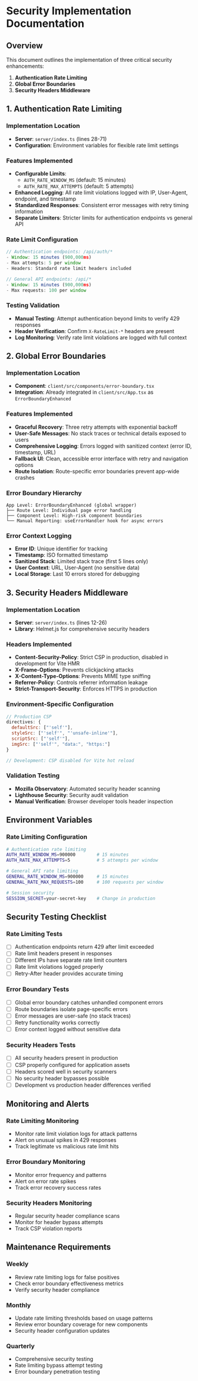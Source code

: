 # Security Implementation Documentation

## Overview

This document outlines the implementation of three critical security enhancements:

1. **Authentication Rate Limiting**
2. **Global Error Boundaries**
3. **Security Headers Middleware**

## 1. Authentication Rate Limiting

### Implementation Location

- **Server**: `server/index.ts` (lines 28-71)
- **Configuration**: Environment variables for flexible rate limit settings

### Features Implemented

- **Configurable Limits**:
  - `AUTH_RATE_WINDOW_MS` (default: 15 minutes)
  - `AUTH_RATE_MAX_ATTEMPTS` (default: 5 attempts)
- **Enhanced Logging**: All rate limit violations logged with IP, User-Agent, endpoint, and timestamp
- **Standardized Responses**: Consistent error messages with retry timing information
- **Separate Limiters**: Stricter limits for authentication endpoints vs general API

### Rate Limit Configuration

```javascript
// Authentication endpoints: /api/auth/*
- Window: 15 minutes (900,000ms)
- Max attempts: 5 per window
- Headers: Standard rate limit headers included

// General API endpoints: /api/*
- Window: 15 minutes (900,000ms)
- Max requests: 100 per window
```

### Testing Validation

- **Manual Testing**: Attempt authentication beyond limits to verify 429 responses
- **Header Verification**: Confirm `X-RateLimit-*` headers are present
- **Log Monitoring**: Verify rate limit violations are logged with full context

## 2. Global Error Boundaries

### Implementation Location

- **Component**: `client/src/components/error-boundary.tsx`
- **Integration**: Already integrated in `client/src/App.tsx` as `ErrorBoundaryEnhanced`

### Features Implemented

- **Graceful Recovery**: Three retry attempts with exponential backoff
- **User-Safe Messages**: No stack traces or technical details exposed to users
- **Comprehensive Logging**: Errors logged with sanitized context (error ID, timestamp, URL)
- **Fallback UI**: Clean, accessible error interface with retry and navigation options
- **Route Isolation**: Route-specific error boundaries prevent app-wide crashes

### Error Boundary Hierarchy

```
App Level: ErrorBoundaryEnhanced (global wrapper)
├── Route Level: Individual page error handling
├── Component Level: High-risk component boundaries
└── Manual Reporting: useErrorHandler hook for async errors
```

### Error Context Logging

- **Error ID**: Unique identifier for tracking
- **Timestamp**: ISO formatted timestamp
- **Sanitized Stack**: Limited stack trace (first 5 lines only)
- **User Context**: URL, User-Agent (no sensitive data)
- **Local Storage**: Last 10 errors stored for debugging

## 3. Security Headers Middleware

### Implementation Location

- **Server**: `server/index.ts` (lines 12-26)
- **Library**: Helmet.js for comprehensive security headers

### Headers Implemented

- **Content-Security-Policy**: Strict CSP in production, disabled in development for Vite HMR
- **X-Frame-Options**: Prevents clickjacking attacks
- **X-Content-Type-Options**: Prevents MIME type sniffing
- **Referrer-Policy**: Controls referrer information leakage
- **Strict-Transport-Security**: Enforces HTTPS in production

### Environment-Specific Configuration

```javascript
// Production CSP
directives: {
  defaultSrc: ["'self'"],
  styleSrc: ["'self'", "'unsafe-inline'"],
  scriptSrc: ["'self'"],
  imgSrc: ["'self'", "data:", "https:"]
}

// Development: CSP disabled for Vite hot reload
```

### Validation Testing

- **Mozilla Observatory**: Automated security header scanning
- **Lighthouse Security**: Security audit validation
- **Manual Verification**: Browser developer tools header inspection

## Environment Variables

### Rate Limiting Configuration

```bash
# Authentication rate limiting
AUTH_RATE_WINDOW_MS=900000        # 15 minutes
AUTH_RATE_MAX_ATTEMPTS=5          # 5 attempts per window

# General API rate limiting
GENERAL_RATE_WINDOW_MS=900000     # 15 minutes
GENERAL_RATE_MAX_REQUESTS=100     # 100 requests per window

# Session security
SESSION_SECRET=your-secret-key    # Change in production
```

## Security Testing Checklist

### Rate Limiting Tests

- [ ] Authentication endpoints return 429 after limit exceeded
- [ ] Rate limit headers present in responses
- [ ] Different IPs have separate rate limit counters
- [ ] Rate limit violations logged properly
- [ ] Retry-After header provides accurate timing

### Error Boundary Tests

- [ ] Global error boundary catches unhandled component errors
- [ ] Route boundaries isolate page-specific errors
- [ ] Error messages are user-safe (no stack traces)
- [ ] Retry functionality works correctly
- [ ] Error context logged without sensitive data

### Security Headers Tests

- [ ] All security headers present in production
- [ ] CSP properly configured for application assets
- [ ] Headers scored well in security scanners
- [ ] No security header bypasses possible
- [ ] Development vs production header differences verified

## Monitoring and Alerts

### Rate Limiting Monitoring

- Monitor rate limit violation logs for attack patterns
- Alert on unusual spikes in 429 responses
- Track legitimate vs malicious rate limit hits

### Error Boundary Monitoring

- Monitor error frequency and patterns
- Alert on error rate spikes
- Track error recovery success rates

### Security Headers Monitoring

- Regular security header compliance scans
- Monitor for header bypass attempts
- Track CSP violation reports

## Maintenance Requirements

### Weekly

- Review rate limiting logs for false positives
- Check error boundary effectiveness metrics
- Verify security header compliance

### Monthly

- Update rate limiting thresholds based on usage patterns
- Review error boundary coverage for new components
- Security header configuration updates

### Quarterly

- Comprehensive security testing
- Rate limiting bypass attempt testing
- Error boundary penetration testing
